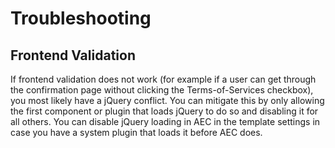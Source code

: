 # Troubleshooting

## Frontend Validation

If frontend validation does not work (for example if a user can get through the confirmation page without clicking the Terms-of-Services checkbox), you most likely have a jQuery conflict. You can mitigate this by only allowing the first component or plugin that loads jQuery to do so and disabling it for all others. You can disable jQuery loading in AEC in the template settings in case you have a system plugin that loads it before AEC does.
